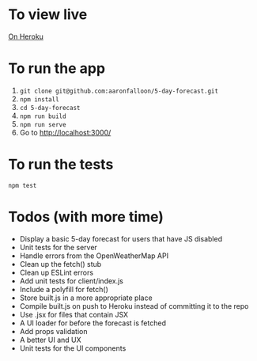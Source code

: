 # To view live

[On Heroku](http://vast-beach-39095.herokuapp.com/)

# To run the app

1. `git clone git@github.com:aaronfalloon/5-day-forecast.git`
2. `npm install`
3. `cd 5-day-forecast`
4. `npm run build`
5. `npm run serve`
6. Go to [http://localhost:3000/](http://localhost:3000/)

# To run the tests

`npm test`

# Todos (with more time)

* Display a basic 5-day forecast for users that have JS disabled
* Unit tests for the server
* Handle errors from the OpenWeatherMap API
* Clean up the fetch() stub
* Clean up ESLint errors
* Add unit tests for client/index.js
* Include a polyfill for fetch()
* Store built.js in a more appropriate place
* Compile built.js on push to Heroku instead of committing it to the repo
* Use .jsx for files that contain JSX
* A UI loader for before the forecast is fetched
* Add props validation
* A better UI and UX
* Unit tests for the UI components
